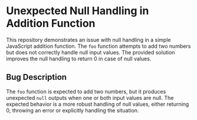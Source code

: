 # Unexpected Null Handling in Addition Function

This repository demonstrates an issue with null handling in a simple JavaScript addition function. The `foo` function attempts to add two numbers but does not correctly handle null input values. The provided solution improves the null handling to return 0 in case of null values. 

## Bug Description
The `foo` function is expected to add two numbers, but it produces unexpected `null` outputs when one or both input values are null. The expected behavior is a more robust handling of null values, either returning 0, throwing an error or explicitly handling the situation.